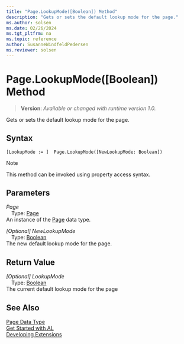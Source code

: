 ```yaml
---
title: "Page.LookupMode([Boolean]) Method"
description: "Gets or sets the default lookup mode for the page."
ms.author: solsen
ms.date: 02/26/2024
ms.tgt_pltfrm: na
ms.topic: reference
author: SusanneWindfeldPedersen
ms.reviewer: solsen
---
```

[//]: # (START>DO_NOT_EDIT)
[//]: # (IMPORTANT:Do not edit any of the content between here and the END>DO_NOT_EDIT.)
[//]: # (Any modifications should be made in the .xml files in the ModernDev repo.)
# Page.LookupMode([Boolean]) Method
> **Version**: _Available or changed with runtime version 1.0._

Gets or sets the default lookup mode for the page.


## Syntax
```AL
[LookupMode := ]  Page.LookupMode([NewLookupMode: Boolean])
```
> [!NOTE]
> This method can be invoked using property access syntax.
## Parameters
*Page*  
&emsp;Type: [Page](page-data-type.md)  
An instance of the [Page](page-data-type.md) data type.  

*[Optional] NewLookupMode*  
&emsp;Type: [Boolean](../boolean/boolean-data-type.md)  
The new default lookup mode for the page.  


## Return Value
*[Optional] LookupMode*  
&emsp;Type: [Boolean](../boolean/boolean-data-type.md)  
The current default lookup mode for the page


[//]: # (IMPORTANT: END>DO_NOT_EDIT)
## See Also
[Page Data Type](page-data-type.md)  
[Get Started with AL](../../devenv-get-started.md)  
[Developing Extensions](../../devenv-dev-overview.md)